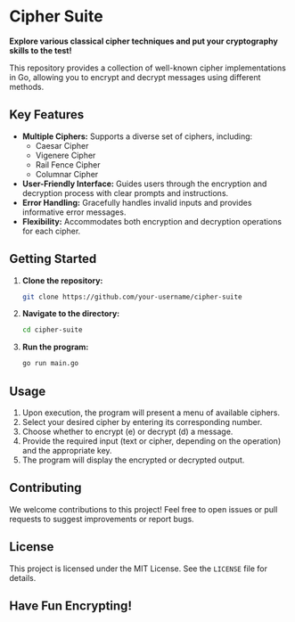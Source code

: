 
# Cipher Suite 

**Explore various classical cipher techniques and put your cryptography skills to the test!**

This repository provides a collection of well-known cipher implementations in Go, allowing you to encrypt and decrypt messages using different methods.

## Key Features

- **Multiple Ciphers:** Supports a diverse set of ciphers, including:
    - Caesar Cipher
    - Vigenere Cipher
    - Rail Fence Cipher
    - Columnar Cipher
- **User-Friendly Interface:** Guides users through the encryption and decryption process with clear prompts and instructions.
- **Error Handling:** Gracefully handles invalid inputs and provides informative error messages.
- **Flexibility:** Accommodates both encryption and decryption operations for each cipher.

## Getting Started

1. **Clone the repository:**
   ```bash
   git clone https://github.com/your-username/cipher-suite
   ```
2. **Navigate to the directory:**
   ```bash
   cd cipher-suite
   ```
3. **Run the program:**
   ```bash
   go run main.go
   ```

## Usage

1. Upon execution, the program will present a menu of available ciphers.
2. Select your desired cipher by entering its corresponding number.
3. Choose whether to encrypt (e) or decrypt (d) a message.
4. Provide the required input (text or cipher, depending on the operation) and the appropriate key.
5. The program will display the encrypted or decrypted output.

## Contributing

We welcome contributions to this project! Feel free to open issues or pull requests to suggest improvements or report bugs.

## License

This project is licensed under the MIT License. See the `LICENSE` file for details.

## Have Fun Encrypting! 
